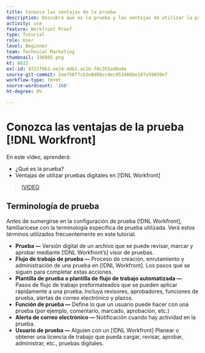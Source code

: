 ```yaml
---
title: Conozca las ventajas de la prueba
description: Descubra qué es la prueba y las ventajas de utilizar la prueba digital en [!DNL  Workfront].
activity: use
feature: Workfront Proof
type: Tutorial
role: User
level: Beginner
team: Technical Marketing
thumbnail: 336095.png
kt: 8822
exl-id: 9721f0b1-ee24-4db1-ac1b-f0c355ad0a9a
source-git-commit: 2ee758f7cb3e8d08cc4ec953486be187a59850e7
workflow-type: tm+mt
source-wordcount: '168'
ht-degree: 0%

---
```


# Conozca las ventajas de la prueba [!DNL Workfront]

En este vídeo, aprenderá:

* ¿Qué es la prueba?
* Ventajas de utilizar pruebas digitales en [!DNL Workfront]

>[!VIDEO](https://video.tv.adobe.com/v/336095/?quality=12)

## Terminología de prueba

Antes de sumergirse en la configuración de prueba [!DNL  Workfront], familiarícese con la terminología específica de prueba utilizada. Verá estos términos utilizados frecuentemente en este tutorial.

* **Prueba —** Versión digital de un archivo que se puede revisar, marcar y aprobar mediante [!DNL Workfront’s] visor de pruebas.
* **Flujo de trabajo de prueba —** Proceso de creación, enrutamiento y administración de una prueba en [!DNL Workfront]. Los pasos que se siguen para completar estas acciones.
* **Plantilla de prueba o plantilla de flujo de trabajo automatizada —** Pasos de flujo de trabajo preformateados que se pueden aplicar rápidamente a una prueba. Incluya revisores, aprobadores, funciones de prueba, alertas de correo electrónico y plazos.
* **Función de prueba —** Define lo que un usuario puede hacer con una prueba (por ejemplo, comentario, marcado, aprobación, etc.)
* **Alerta de correo electrónico —** Notificación cuando hay actividad en la prueba.
* **Usuario de prueba —** Alguien con un [!DNL Workfront] Planear o obtener una licencia de trabajo que pueda cargar, revisar, aprobar, administrar, etc., pruebas digitales.

<!--
For a complete list of [!DNL Workfront] proof terms, download this guide.
-->
